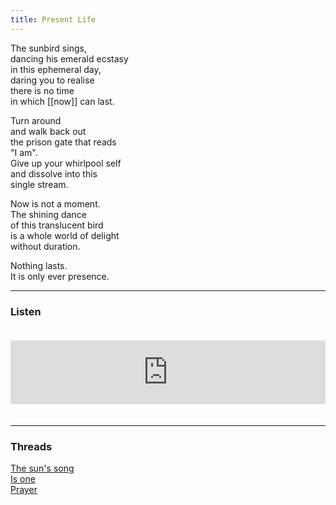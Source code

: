 ```yaml
---
title: Present Life
---
```


The sunbird sings,  
dancing his emerald ecstasy  
in this ephemeral day,  
daring you to realise  
there is no time  
in which [[now]] can last.  
  
Turn around  
and walk back out  
the prison gate that reads  
"I am".  
Give up your whirlpool self  
and dissolve into this  
single stream.  
  
Now is not a moment.  
The shining dance  
of this translucent bird  
is a whole world of delight  
without duration.  
  
Nothing lasts.  
It is only ever presence.   

---  

### Listen

<iframe src="https://anchor.fm/andy-tudhope/embed/episodes/Present-Life-enskn1" height="102px" width="100%" style="margin: 20px 0px;" frameborder="0" scrolling="no"></iframe>

---  

### Threads   

<a href="https://thebluebook.co.za/buddha-blues/sit.html" target="_blank">The sun's song</a><br/>
<a href="https://living.thebluebook.co.za/joy/al_ghafur.html" target="_blank">Is one</a><br/>
<a href="https://dyeing.thebluebook.co.za/?stackedPages=%2Fprayer" target="_blank">Prayer</a><br/> 